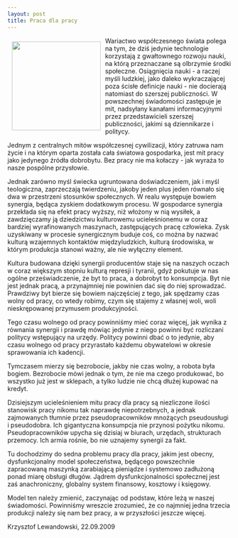 ```yaml
---
layout: post
title: Praca dla pracy
---
```


<p><img src="{{site.baseurl}}\public\pictures\465.mrowka.jpg" align="left" style="margin: 10px 10px" width="200"><!--12-->
<p>Wariactwo współczesnego świata
polega na tym, że dziś jedynie technologie korzystają z
gwałtownego rozwoju nauki, na którą przeznaczane są olbrzymie
środki społeczne. Osiągnięcia nauki - a raczej myśli ludzkiej,
jako daleko wykraczającej poza ścisłe definicje nauki - nie
docierają natomiast do szerszej publiczności. W powszechnej
świadomości zastępuje je mit, nadsyłany kanałami informacyjnymi
przez przedstawicieli szerszej publiczności, jakimi są dziennikarze
i politycy.</p>
<p>Jednym z centralnych mitów
współczesnej cywilizacji, który zatruwa nam życie i na którym
oparta została cała światowa gospodarka, jest mit pracy jako
jedynego źródła dobrobytu. Bez pracy nie ma kołaczy - jak wyraża
to nasze pospólne przysłowie.</p>
<p>Jednak zarówno myśl świecka
ugruntowana doświadczeniem, jak i myśl teologiczna, zaprzeczają
twierdzeniu, jakoby jeden plus jeden równało się dwa w przestrzeni
stosunków społecznych. W realu występuje bowiem synergia, będąca
zyskiem dodatkowym procesu. W gospodarce synergia przekłada się na
efekt pracy wyższy, niż włożony w nią wysiłek, a zawdzięczamy
ją dziedzictwu kulturowemu ucieleśnionemu w coraz bardziej
wyrafinowanych maszynach, zastępujących pracę człowieka. Zysk
uzyskiwany w procesie synergicznym buduje coś, co można by nazwać
kulturą wzajemnych kontaktów międzyludzkich, kulturą środowiska,
w którym produkcja stanowi ważny, ale nie wyłączny element. 
</p>
<p>Kultura budowana dzięki synergii
producentów staje się na naszych oczach w coraz większym stopniu
kulturą represji i tyranii, gdyż pokutuje w nas ogólne
przeświadczenie, że byt to praca, a dobrobyt to konsumpcja. Byt nie
jest jednak pracą, a przynajmniej nie powinien dać się do niej
sprowadzać. Prawdziwy byt bierze się bowiem najczęściej z tego,
jak spędzamy czas wolny od pracy, co wtedy robimy, czym się stajemy
z własnej woli, woli nieskrępowanej przymusem produkcyjności.</p>
<p>Tego czasu wolnego od pracy powinniśmy
mieć coraz więcej, jak wynika z równania synergii i prawdę mówiąc
jedynie z niego powinni być rozliczani politycy wstępujący na
urzędy. Politycy powinni dbać o to jedynie, aby czasu wolnego od
pracy przyrastało każdemu obywatelowi w okresie sprawowania ich
kadencji. 
</p>
<p>Tymczasem mierzy się bezrobocie, jakby
nie czas wolny, a robota była bogiem. Bezrobocie mówi jednak o tym,
że nie ma czego produkować, bo wszystko już jest w sklepach, a
tylko ludzie nie chcą dłużej kupować na kredyt.</p>
<p>Dzisiejszym ucieleśnieniem mitu pracy
dla pracy są niezliczone ilości stanowisk pracy nikomu tak naprawdę
niepotrzebnych, a jednak zajmowanych tłumnie przez
pseudopracowników mnożących pseudousługi i pseudodobra. Ich
gigantyczna konsumpcja nie przynosi pożytku nikomu.
Pseudopracowników upycha się dzisiaj w biurach, urzędach,
strukturach przemocy. Ich armia rośnie, bo nie uznajemy synergii za
fakt.</p>
<p>Tu dochodzimy do sedna problemu pracy
dla pracy, jakim jest obecny, dysfunkcjonalny model społeczeństwa,
będącego powszechnie zapracowaną maszynką zarabiającą pieniądze
i systemowo zadłużoną ponad miarę obsługi długów. Jądrem
dysfunkcjonalności społecznej jest zaś anachroniczny, globalny
system finansowy, kosztowy i księgowy.</p>
<p>Model ten należy zmienić, zaczynając
od podstaw, które leżą w naszej świadomości. Powinniśmy
wreszcie zrozumieć, że co najmniej jedna trzecia produkcji należy
się nam bez pracy, a w przyszłości jeszcze więcej.</p><p>Krzysztof Lewandowski, 22.09.2009</p>
